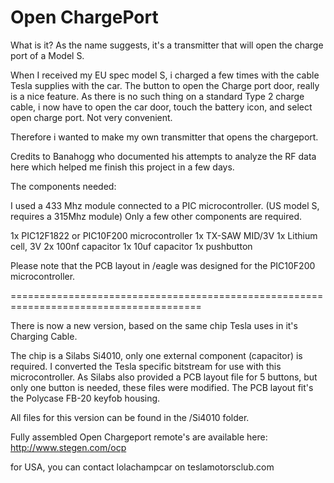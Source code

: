 Open ChargePort
===============

What is it?
As the name suggests, it's a transmitter that will open the charge port of a Model S.

When I received my EU spec model S, i charged a few times with the cable Tesla supplies with the car.
The button to open the Charge port door, really is a nice feature.
As there is no such thing on a standard Type 2 charge cable, i now have to open the car door, touch the battery icon, and select open charge port. Not very convenient.

Therefore i wanted to make my own transmitter that opens the chargeport.

Credits to Banahogg who documented his attempts to analyze the RF data here
which helped me finish this project in a few days.

The components needed:

I used a 433 Mhz module connected to a PIC microcontroller. (US model S, requires a 315Mhz module)
Only a few other components are required.

1x PIC12F1822 or PIC10F200 microcontroller 
1x TX-SAW MID/3V
1x Lithium cell, 3V
2x 100nf capacitor
1x 10uf capacitor
1x pushbutton
 
Please note that the PCB layout in /eagle was designed for the PIC10F200 microcontroller.

=======================================================================================

There is now a new version, based on the same chip Tesla uses in it's Charging Cable.

The chip is a Silabs Si4010, only one external component (capacitor) is required.
I converted the Tesla specific bitstream for use with this microcontroller. 
As Silabs also provided a PCB layout file for 5 buttons, but only one button is needed, these files were modified.
The PCB layout fit's the Polycase FB-20 keyfob housing.

All files for this version can be found in the /Si4010 folder.

Fully assembled Open Chargeport remote's are available here:
http://www.stegen.com/ocp

for USA, you can contact lolachampcar on teslamotorsclub.com
 



